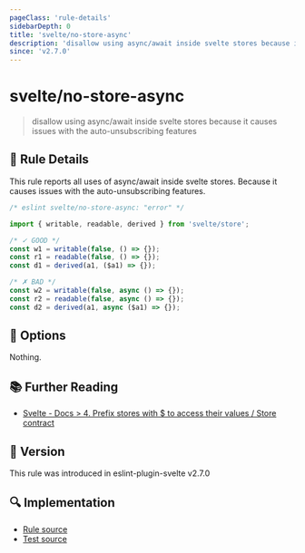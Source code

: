 ```yaml
---
pageClass: 'rule-details'
sidebarDepth: 0
title: 'svelte/no-store-async'
description: 'disallow using async/await inside svelte stores because it causes issues with the auto-unsubscribing features'
since: 'v2.7.0'
---
```


# svelte/no-store-async

> disallow using async/await inside svelte stores because it causes issues with the auto-unsubscribing features

## :book: Rule Details

This rule reports all uses of async/await inside svelte stores.
Because it causes issues with the auto-unsubscribing features.

<ESLintCodeBlock language="javascript">

<!--eslint-skip-->

```js
/* eslint svelte/no-store-async: "error" */

import { writable, readable, derived } from 'svelte/store';

/* ✓ GOOD */
const w1 = writable(false, () => {});
const r1 = readable(false, () => {});
const d1 = derived(a1, ($a1) => {});

/* ✗ BAD */
const w2 = writable(false, async () => {});
const r2 = readable(false, async () => {});
const d2 = derived(a1, async ($a1) => {});
```

</ESLintCodeBlock>

## :wrench: Options

Nothing.

## :books: Further Reading

- [Svelte - Docs > 4. Prefix stores with $ to access their values / Store contract](https://svelte.dev/docs#component-format-script-4-prefix-stores-with-$-to-access-their-values-store-contract)

## :rocket: Version

This rule was introduced in eslint-plugin-svelte v2.7.0

## :mag: Implementation

- [Rule source](https://github.com/sveltejs/eslint-plugin-svelte/blob/main/src/rules/no-store-async.ts)
- [Test source](https://github.com/sveltejs/eslint-plugin-svelte/blob/main/tests/src/rules/no-store-async.ts)
